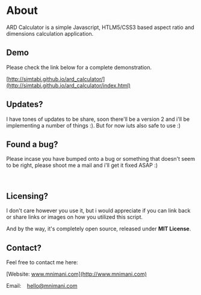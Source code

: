 # About

ARD Calculator is a simple Javascript, HTLM5/CSS3 based aspect ratio and dimensions calculation application.

## Demo 

Please check the link below for a complete demonstration.

[http://simtabi.github.io/ard_calculator/](http://simtabi.github.io/ard_calculator/index.html)

## Updates?

I have tones of updates to be share, soon there'll be a version 2 and i'll be implementing a number of things :). But for now iuts also safe to use :)

## Found a bug?

Please incase you have bumped onto a bug or something that doesn't seem to be right, please shoot me a mail and i'll get it fixed ASAP :)

&nbsp;

## Licensing?

I don't care however you use it, but i would appreciate if you can link back or share links or images on how you utilized this script.

And by the way, it's completely open source, released under **MIT License**.

## Contact?

Feel free to contact me here:

[Website: www.mnimani.com](http://www.mnimani.com)

Email:&nbsp;&nbsp;&nbsp; hello@mnimani.com
